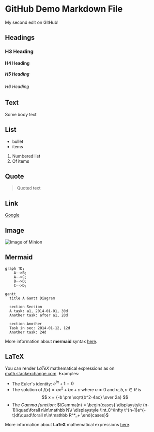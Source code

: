 # GitHub Demo Markdown File

My second edit on GitHub!

## Headings
### H3 Heading
#### H4 Heading
##### H5 Heading
###### H6 Heading

## Text

Some body text

## List

* bullet
* items

1. Numbered list
1. Of items

## Quote

> Quoted text

## Link

[Google](https://google.com)

## Image

![Image of Minion](https://octodex.github.com/images/minion.png)

## Mermaid

```mermaid
graph TD;
    A-->B;
    A-->C;
    B-->D;
    C-->D;
```

```mermaid
gantt
  title A Gantt Diagram

  section Section
  A task: a1, 2014-01-01, 30d
  Another task: after a1, 20d
  
  section Another
  Task in sec: 2014-01-12, 12d
  Another task: 24d
```

More information about **mermaid** syntax [here](https://mermaid-js.github.io/mermaid/).

## LaTeX

You can render *LaTeX* mathematical expressions as on [math.stackexchange.com](https://math.stackexchange.com/). Examples:

* The Euler's identity: $e^{i\pi} + 1 = 0$
* The solution of $f(x)=ax^2+bx+c$ where $a \neq 0$ and $a, b, c \in R$ is
$$
x = {-b \pm \sqrt{b^2-4ac} \over 2a}
$$
* The *Gamma function*: $\Gamma(n) = \begin{cases}
  \displaystyle (n-1)!\quad\forall n\in\mathbb N\\
  \displaystyle \int_0^\infty t^{n-1}e^{-t}dt\quad\forall n\in\mathbb R^*_+
  \end{cases}$

More information about **LaTeX** mathematical expressions [here](https://meta.math.stackexchange.com/questions/5020/mathjax-basic-tutorial-and-quick-reference).
